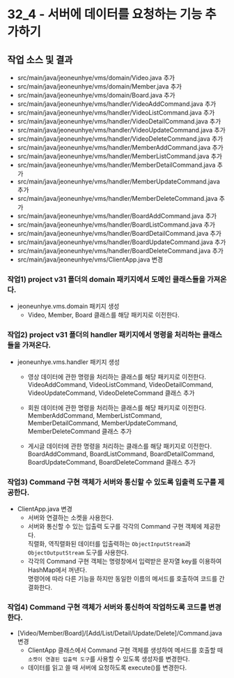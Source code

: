 32_4 - 서버에 데이터를 요청하는 기능 추가하기
===

## 작업 소스 및 결과

- src/main/java/jeoneunhye/vms/domain/Video.java 추가
- src/main/java/jeoneunhye/vms/domain/Member.java 추가
- src/main/java/jeoneunhye/vms/domain/Board.java 추가
- src/main/java/jeoneunhye/vms/handler/VideoAddCommand.java 추가
- src/main/java/jeoneunhye/vms/handler/VideoListCommand.java 추가
- src/main/java/jeoneunhye/vms/handler/VideoDetailCommand.java 추가
- src/main/java/jeoneunhye/vms/handler/VideoUpdateCommand.java 추가
- src/main/java/jeoneunhye/vms/handler/VideoDeleteCommand.java 추가
- src/main/java/jeoneunhye/vms/handler/MemberAddCommand.java 추가
- src/main/java/jeoneunhye/vms/handler/MemberListCommand.java 추가
- src/main/java/jeoneunhye/vms/handler/MemberDetailCommand.java 추가
- src/main/java/jeoneunhye/vms/handler/MemberUpdateCommand.java 추가
- src/main/java/jeoneunhye/vms/handler/MemberDeleteCommand.java 추가
- src/main/java/jeoneunhye/vms/handler/BoardAddCommand.java 추가
- src/main/java/jeoneunhye/vms/handler/BoardListCommand.java 추가
- src/main/java/jeoneunhye/vms/handler/BoardDetailCommand.java 추가
- src/main/java/jeoneunhye/vms/handler/BoardUpdateCommand.java 추가
- src/main/java/jeoneunhye/vms/handler/BoardDeleteCommand.java 추가
- src/main/java/jeoneunhye/vms/ClientApp.java 변경

### 작업1) project v31 폴더의 domain 패키지에서 도메인 클래스들을 가져온다.

- jeoneunhye.vms.domain 패키지 생성
    - Video, Member, Board 클래스를 해당 패키지로 이전한다.

### 작업2) project v31 폴더의 handler 패키지에서 명령을 처리하는 클래스들을 가져온다.

- jeoneunhye.vms.handler 패키지 생성
    - 영상 데이터에 관한 명령을 처리하는 클래스를 해당 패키지로 이전한다.    
    VideoAddCommand, VideoListCommand, VideoDetailCommand, VideoUpdateCommand, VideoDeleteCommand 클래스 추가

    - 회원 데이터에 관한 명령을 처리하는 클래스를 해당 패키지로 이전한다.    
    MemberAddCommand, MemberListCommand, MemberDetailCommand, MemberUpdateCommand, MemberDeleteCommand 클래스 추가

    - 게시글 데이터에 관한 명령을 처리하는 클래스를 해당 패키지로 이전한다.    
    BoardAddCommand, BoardListCommand, BoardDetailCommand, BoardUpdateCommand, BoardDeleteCommand 클래스 추가

### 작업3) Command 구현 객체가 서버와 통신할 수 있도록 입출력 도구를 제공한다.

- ClientApp.java 변경
    - 서버와 연결하는 소켓을 사용한다.
    - 서버와 통신할 수 있는 입출력 도구를 각각의 Command 구현 객체에 제공한다.    
        직렬화, 역직렬화된 데이터를 입출력하는 `ObjectInputStream`과 `ObjectOutputStream` 도구를 사용한다.
    - 각각의 Command 구현 객체는 명령창에서 입력받은 문자열 key를 이용하여 HashMap에서 꺼낸다.    
        명령어에 따라 다른 기능을 하지만 동일한 이름의 메서드를 호출하여 코드를 간결화한다.
    
### 작업4) Command 구현 객체가 서버와 통신하여 작업하도록 코드를 변경한다.

- [Video/Member/Board]/[Add/List/Detail/Update/Delete]/Command.java 변경
    - ClientApp 클래스에서 Command 구현 객체를 생성하여 메서드를 호출할 때 `소켓이 연결된 입출력 도구`를 사용할 수 있도록 생성자를 변경한다.
    - 데이터를 읽고 쓸 때 서버에 요청하도록 execute()를 변경한다.
